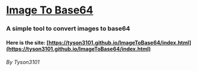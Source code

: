 # [Image To Base64](https://github.com/Tyson3101/ImageToBase64)

### A simple tool to convert images to base64

#### Here is the site: [https://tyson3101.github.io/ImageToBase64/index.html](https://tyson3101.github.io/ImageToBase64/index.html)

###### By Tyson3101
